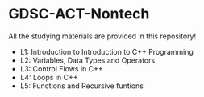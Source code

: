 # GDSC-ACT-Nontech
All the studying materials are provided in this repository!
- L1: Introduction to Introduction to C++ Programming
- L2: Variables, Data Types and Operators
- L3: Control Flows in C++
- L4: Loops in C++
- L5: Functions and Recursive funtions
